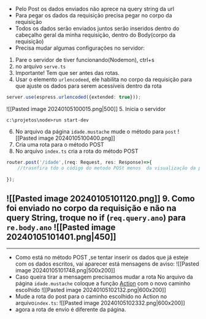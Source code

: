 - Pelo Post os dados enviados não aprece na query string da url
- Para pegar os dados da requisição precisa pegar no corpo da requisição
- Todos os dados serão enviados juntos serão inseridos dentro do cabeçalho geral da minha requisição, dentro do Body(corpo da requisição)
-  Precisa mudar algumas configurações no servidor:

1. Pare o servidor de tiver funcionando(Nodemon), ctrl+s
2. no arquivo ``serve.ts``
3. Importante! Tem  que ser antes das rotas.
4. Usar o elemento ``urlencodeed``, ele habilita no corpo da requisição para que ajuste os dados para serem acessíveis dentro da rota
```ts
server.use(espress.urlencoded({extended: true}));
```

![[Pasted image 20240105100015.png|500]]
5. Inicia o servidor

```shell
c:\projetos\node>run start-dev
```
6. No arquivo da página ``idade.mustache`` mude o método para ``post``
![[Pasted image 20240105100400.png]]
7.  Cria uma rota para o método POST
8. No arquivo ``index.ts`` cria a rota do método POST
```ts
router.post('/idade',(req: Request, res: Response)=>{
	//trasnfira tdo o código do metodo POSt menos  da visualização da página(res.render...) e apague o código que trasnferiu
	
});
```
![[Pasted image 20240105101120.png]]
9. Como foi enviado no corpo da requisição e não na query String, troque no if (``req.query.ano``) para  ``re.body.ano``
![[Pasted image 20240105101401.png|450]]
---
---
- Como está no método POST ,se tentar inserir os dados que já esteje com os dados escritos, vai aparecer está mensagens de aviso:
![[Pasted image 20240105101748.png|500x200]]
- Caso queira tirar a mensagem precisamos mudar a rota
No arquivo  da página ``idade.mustache`` coloque a função <u>Action</u> com o novo caminho escolhido
![[Pasted image 20240105102132.png|600x200]]
- Mude a rota do post para o caminho escolhido no Action no arquivo``index.ts``:
![[Pasted image 20240105102332.png|600x200]]
- agora a rota de envio é diferente da página.